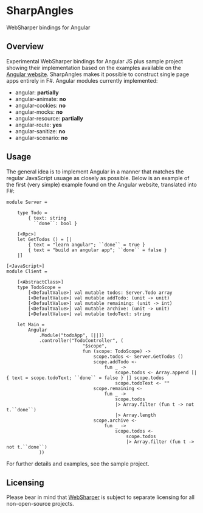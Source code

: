 SharpAngles
===========

WebSharper bindings for Angular

## Overview

Experimental WebSharper bindings for Angular JS plus sample project showing their implementation based on the examples
available on the [Angular website][1]. SharpAngles makes it possible to construct single page apps entirely in F#. Angular 
modules currently implemented:

* angular: **partially**
* angular-animate: **no**
* angular-cookies: **no**
* angular-mocks: **no**
* angular-resource: **partially**
* angular-route: **yes**
* angular-sanitize: **no**
* angular-scenario: **no**

## Usage

The general idea is to implement Angular in a manner that matches the regular JavaScript usuage as closely as possible.
Below is an example of the first (very simple) example found on the Angular website, translated into F#:

```F#
module Server =

    type Todo =
        { text: string
          ``done``: bool }

    [<Rpc>]
    let GetTodos () = [|
        { text = "learn angular"; ``done`` = true }
        { text = "build an angular app"; ``done`` = false }
    |]
    
[<JavaScript>]
module Client =
    
    [<AbstractClass>]
    type TodoScope =
        [<DefaultValue>] val mutable todos: Server.Todo array
        [<DefaultValue>] val mutable addTodo: (unit -> unit)
        [<DefaultValue>] val mutable remaining: (unit -> int)
        [<DefaultValue>] val mutable archive: (unit -> unit)
        [<DefaultValue>] val mutable todoText: string
        
    let Main =
        Angular
            .Module("todoApp", [||])
            .controller("TodoController", (
                            "$scope", 
                            fun (scope: TodoScope) -> 
                                scope.todos <- Server.GetTodos ()
                                scope.addTodo <-
                                    fun _ ->
                                        scope.todos <- Array.append [| { text = scope.todoText; ``done`` = false } |] scope.todos
                                        scope.todoText <- ""
                                scope.remaining <-
                                    fun _ ->
                                        scope.todos
                                        |> Array.filter (fun t -> not t.``done``)
                                        |> Array.length
                                scope.archive <-
                                    fun _ ->
                                        scope.todos <-
                                            scope.todos
                                            |> Array.filter (fun t -> not t.``done``)
            ))
```

For further details and examples, see the sample project.

## Licensing

Please bear in mind that [WebSharper][2] is subject to separate licensing for all non-open-source projects.

[1]: http://angularjs.com/
[2]: http://www.websharper.com/